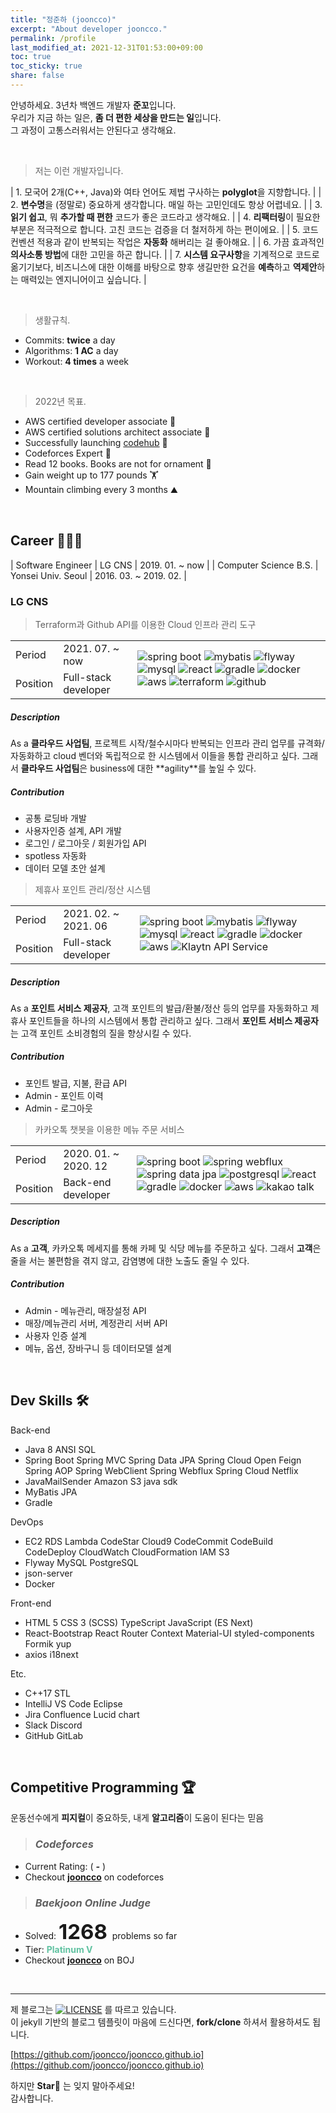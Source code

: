 ```yaml
---
title: "정준하 (jooncco)"
excerpt: "About developer jooncco."
permalink: /profile
last_modified_at: 2021-12-31T01:53:00+09:00
toc: true
toc_sticky: true
share: false
---
```


안녕하세요. 3년차 백엔드 개발자 **준꼬**입니다.  
우리가 지금 하는 일은, **좀 더 편한 세상을 만드는 일**입니다.  
그 과정이 고통스러워서는 안된다고 생각해요.

<br />

> 저는 이런 개발자입니다.

| 1. 모국어 2개(C++, Java)와 여타 언어도 제법 구사하는 **polyglot**을 지향합니다. |
| 2. **변수명**을 (정말로) 중요하게 생각합니다. 매일 하는 고민인데도 항상 어렵네요. |
| 3. **읽기 쉽고**, 뭐 **추가할 때 편한** 코드가 좋은 코드라고 생각해요. |
| 4. **리팩터링**이 필요한 부분은 적극적으로 합니다. 고친 코드는 검증을 더 철저하게 하는 편이에요. |
| 5. 코드 컨벤션 적용과 같이 반복되는 작업은 **자동화** 해버리는 걸 좋아해요. |
| 6. 가끔 효과적인 **의사소통 방법**에 대한 고민을 하곤 합니다. |
| 7. **시스템 요구사항**을 기계적으로 코드로 옮기기보다, 비즈니스에 대한 이해를 바탕으로 향후 생길만한 요건을 **예측**하고 **역제안**하는 매력있는 엔지니어이고 싶습니다. |

<br />

> 생활규칙.

- Commits: **twice** a day
- Algorithms: **1 AC** a day
- Workout: **4 times** a week

<br />

> 2022년 목표.

- AWS certified developer associate 🏅
- AWS certified solutions architect associate 🏅
- Successfully launching [codehub](https://github.com/jooncco/codehub) 💯
- Codeforces Expert 🦋
- Read 12 books. Books are not for ornament 📔
- Gain weight up to 177 pounds 🏋️
- Mountain climbing every 3 months ⛰

<br />

## Career 🧑🏻‍💻

| Software Engineer | LG CNS | 2019. 01. ~ now |
| Computer Science B.S. | Yonsei Univ. Seoul | 2016. 03. ~ 2019. 02. |

### LG CNS

<div>
    <div class="career-card">
        <blockquote id="lgcns-3" class="career-title">
            Terraform과 Github API를 이용한 Cloud 인프라 관리 도구
        </blockquote>
        <div class="panel">
            <div class="period">
                <table>
                    <tbody>
                        <tr>
                            <td class="cell-head">Period</td>
                            <td class="cell-data">2021. 07. ~ now</td>
                            <td class="cell-artifacts" rowspan="3">
                                <img class="artifact_img" src="/public/images/spring-boot.png" alt="spring boot" title="spring boot"/>
                                <img class="artifact_img" src="/public/images/mybatis.png" alt="mybatis" title="mybatis"/>
                                <img class="artifact_img" src="/public/images/flyway.png" alt="flyway" title="flyway"/>
                                <img class="artifact_img" src="/public/images/mysql.svg" alt="mysql" title="mysql"/>
                                <img class="artifact_img" src="/public/images/react.svg" alt="react" title="react"/>
                                <img class="artifact_img" src="/public/images/gradle.png" alt="gradle" title="gradle"/>
                                <img class="artifact_img" src="/public/images/docker.svg" alt="docker" title="docker"/>
                                <img class="artifact_img" src="/public/images/aws.jpeg" alt="aws" title="aws"/>
                                <img class="artifact_img" src="/public/images/terraform.png" alt="terraform" title="terraform"/>
                                <img class="artifact_img" src="/public/images/github.png" alt="github" title="github"/>
                            </td>
                        </tr>
                        <tr>
                            <td class="cell-head">Position</td>
                            <td class="cell-data">Full-stack developer</td>
                        </tr>
                    </tbody>
                </table>
            </div>
            <div class="description">
                <h5>Description</h5>
                <div class="body">
                    As a <b>클라우드 사업팀</b>, 프로젝트 시작/철수시마다 반복되는 인프라 관리 업무를 규격화/자동화하고 cloud 벤더와 독립적으로 한 시스템에서 이들을 통합 관리하고 싶다. 그래서 <b>클라우드 사업팀</b>은 business에 대한 **agility**를 높일 수 있다.
                </div>
            </div>
            <div class="contribution">
                <h5>Contribution</h5>
                <div class="body">
                    <ul>
                        <li><span>공통 로딩바 개발</span><!--<span>📜 </span>--></li>
                        <li><span>사용자인증 설계, API 개발</span><!--<span>📜 </span>--></li>
                        <li><span>로그인 / 로그아웃 / 회원가입 API</span><!--<span>📜 </span>--></li>
                        <li><span>spotless 자동화</span></li>
                        <li><span>데이터 모델 초안 설계</span></li>
                    </ul>
                </div>
            </div>
        </div>
    </div>
    <div class="career-card">
        <blockquote id="lgcns-2" class="career-title">
            제휴사 포인트 관리/정산 시스템
        </blockquote>
        <div class="panel">
            <div class="period">
                <table>
                    <tbody>
                        <tr>
                            <td class="cell-head">Period</td>
                            <td class="cell-data">2021. 02. ~ 2021. 06</td>
                            <td class="cell-artifacts" rowspan="3">
                                <img class="artifact_img" src="/public/images/spring-boot.png" alt="spring boot" title="spring boot"/>
                                <img class="artifact_img" src="/public/images/mybatis.png" alt="mybatis" title="mybatis"/>
                                <img class="artifact_img" src="/public/images/flyway.png" alt="flyway" title="flyway"/>
                                <img class="artifact_img" src="/public/images/mysql.svg" alt="mysql" title="mysql"/>
                                <img class="artifact_img" src="/public/images/react.svg" alt="react" title="react"/>
                                <img class="artifact_img" src="/public/images/gradle.png" alt="gradle" title="gradle"/>
                                <img class="artifact_img" src="/public/images/docker.svg" alt="docker" title="docker"/>
                                <img class="artifact_img" src="/public/images/aws.jpeg" alt="aws" title="aws"/>
                                <img class="artifact_img" src="/public/images/klaytn.png" alt="Klaytn API Service" title="Klaytn API Service"/>
                            </td>
                        </tr>
                        <tr>
                            <td class="cell-head">Position</td>
                            <td class="cell-data">Full-stack developer</td>
                        </tr>
                    </tbody>
                </table>
            </div>
            <div class="description">
                <h5>Description</h5>
                <div class="body">
                    As a <b>포인트 서비스 제공자</b>, 고객 포인트의 발급/환불/정산 등의 업무를 자동화하고 제휴사 포인트들을 하나의 시스템에서 통합 관리하고 싶다.
                    그래서 <b>포인트 서비스 제공자</b>는 고객 포인트 소비경험의 질을 향상시킬 수 있다.
                </div>
            </div>
            <div class="contribution">
                <h5>Contribution</h5>
                <div class="body">
                    <ul>
                        <li><span>포인트 발급, 지불, 환급 API</span></li>
                        <li><span>Admin - 포인트 이력</span></li>
                        <li><span>Admin - 로그아웃</span></li>
                    </ul>
                </div>
            </div>
        </div>
    </div>
    <div class="career-card">
        <blockquote id="lgcns-1" class="career-title">
            카카오톡 챗봇을 이용한 메뉴 주문 서비스
        </blockquote>
        <div class="panel">
            <div class="period">
                <table>
                    <tbody>
                        <tr>
                            <td class="cell-head">Period</td>
                            <td class="cell-data">2020. 01. ~ 2020. 12</td>
                            <td class="cell-artifacts" rowspan="3">
                                <img class="artifact_img" src="/public/images/spring-boot.png" alt="spring boot" title="spring boot"/>
                                <img class="artifact_img" src="/public/images/spring-webflux.png" alt="spring webflux" title="spring webflux"/>
                                <img class="artifact_img" src="/public/images/spring-data.png" alt="spring data jpa" title="spring data jpa"/>
                                <img class="artifact_img" src="/public/images/postgresql.svg" alt="postgresql" title="postgresql"/>
                                <img class="artifact_img" src="/public/images/react.svg" alt="react" title="react"/>
                                <img class="artifact_img" src="/public/images/gradle.png" alt="gradle" title="gradle"/>
                                <img class="artifact_img" src="/public/images/docker.svg" alt="docker" title="docker"/>
                                <img class="artifact_img" src="/public/images/aws.jpeg" alt="aws" title="aws"/>
                                <img class="artifact_img" src="/public/images/kakao.png" alt="kakao talk" title="kakao talk"/>
                            </td>
                        </tr>
                        <tr>
                            <td class="cell-head">Position</td>
                            <td class="cell-data">Back-end developer</td>
                        </tr>
                    </tbody>
                </table>
            </div>
            <div class="description">
                <h5>Description</h5>
                <div class="body">
                    As a <b>고객</b>, 카카오톡 메세지를 통해 카페 및 식당 메뉴를 주문하고 싶다.
                    그래서 <b>고객</b>은 줄을 서는 불편함을 겪지 않고, 감염병에 대한 노출도 줄일 수 있다.
                </div>
            </div>
            <div class="contribution">
                <h5>Contribution</h5>
                <div class="body">
                    <ul>
                        <li><span>Admin - 메뉴관리, 매장설정 API</span></li>
                        <li><span>매장/메뉴관리 서버, 계정관리 서버 API</span></li>
                        <li><span>사용자 인증 설계</span></li>
                        <li><span>메뉴, 옵션, 장바구니 등 데이터모델 설계</span></li>
                    </ul>
                </div>
            </div>
        </div>
    </div>
</div>

<br />

## Dev Skills 🛠

<div class="skill-set">
    <div class="row">
        <div class="category">
            Back-end
        </div>
        <div class="content">
            <ul>
                <li> 
                    <span>Java 8</span>
                    <span>ANSI SQL</span>
                </li>
                <li>
                    <span>Spring Boot</span>
                    <span>Spring MVC</span>
                    <span>Spring Data JPA</span>
                    <span>Spring Cloud Open Feign</span>
                    <span>Spring AOP</span>
                    <span>Spring WebClient</span>
                    <span>Spring Webflux</span>
                    <span>Spring Cloud Netflix</span>
                </li>
                <li>
                    <span>JavaMailSender</span>
                    <span>Amazon S3 java sdk</span>
                </li>
                <li>
                    <span>MyBatis</span>
                    <span>JPA</span>
                </li>
                <li>
                    <span>Gradle</span>
                </li>
            </ul>
        </div>
    </div>
    <div class="row">
        <div class="category">
            DevOps
        </div>
        <div class="content">
            <ul>
                <li>
                    <span>EC2</span>
                    <span>RDS</span>
                    <span>Lambda</span>
                    <span>CodeStar</span>
                    <span>Cloud9</span>
                    <span>CodeCommit</span>
                    <span>CodeBuild</span>
                    <span>CodeDeploy</span>
                    <span>CloudWatch</span>
                    <span>CloudFormation</span>
                    <span>IAM</span>
                    <span>S3</span>
                </li>
                <li>
                    <span>Flyway</span>
                    <span>MySQL</span>
                    <span>PostgreSQL</span>
                </li>
                <li>
                    <span>json-server</span>
                </li>
                <li>
                    <span>Docker</span>
                </li>
            </ul>
        </div>
    </div>
    <div class="row">
        <div class="category">
            Front-end
        </div>
        <div class="content">
            <ul>
                <li>
                    <span>HTML 5</span>
                    <span>CSS 3 (SCSS)</span>
                    <span>TypeScript</span>
                    <span>JavaScript (ES Next)</span>
                </li>
                <li>
                    <span>React-Bootstrap</span>
                    <span>React Router</span>
                    <span>Context</span>
                    <span>Material-UI</span>
                    <span>styled-components</span>
                    <span>Formik</span>
                    <span>yup</span>
                </li>
                <li>
                    <span>axios</span>
                    <span>i18next</span>
                </li>
            </ul>
        </div>
    </div>
    <div class="row">
        <div class="category">
            Etc.
        </div>
        <div class="content">
            <ul>
                <li>
                    <span>C++17 STL</span>
                </li>
                <li>
                    <span>IntelliJ</span>
                    <span>VS Code</span>
                    <span>Eclipse</span>
                </li>
                <li>
                    <span>Jira</span>
                    <span>Confluence</span>
                    <span>Lucid chart</span>
                </li>
                <li>
                    <span>Slack</span>
                    <span>Discord</span>
                </li>
                <li>
                    <span>GitHub</span>
                    <span>GitLab</span>
                </li>
            </ul>
        </div>
    </div>
</div>

<br />

<!-- ## Open Source 🌐 -->

<!-- ## Seminars 🗣 -->

## Competitive Programming 🏆

운동선수에게 **피지컬**이 중요하듯, 내게 **알고리즘**이 도움이 된다는 믿음  

> ### _Codeforces_

<canvas id='codeforcesRatingChangeChart' height= '300'></canvas>
* Current Rating: <span id='myRating' style='font-weight:bold;font-size: 33px;'></span> (
                  <span id='myRatingName' style='font-weight:bold;font-style:italic;'>-</span> )
* Checkout [**jooncco**](http://codeforces.com/profile/jooncco) on codeforces

> ### _Baekjoon Online Judge_

* Solved: <b style="font-size: 33px;"> 1268 </b> problems so far
* Tier: <b style="color: rgb(96, 194, 161);"> Platinum V </b>
* Checkout [**jooncco**](https://www.acmicpc.net/user/jooncco) on BOJ

<br />

<!-- ## Certificates -->

___

제 블로그는 [![LICENSE](https://img.shields.io/badge/license-MIT-lightgrey.svg?color=blue&style=plastic)](https://raw.githubusercontent.com/jooncco/jooncco.github.io/prod/LICENSE) 를 따르고 있습니다.  
이 jekyll 기반의 블로그 템플릿이 마음에 드신다면, **fork/clone** 하셔서 활용하셔도 됩니다.  

[https://github.com/jooncco/jooncco.github.io](https://github.com/jooncco/jooncco.github.io)

하지만 **Star🌟** 는 잊지 말아주세요!  
감사합니다.

<script src="https://cdnjs.cloudflare.com/ajax/libs/Chart.js/2.4.0/Chart.bundle.min.js"></script>
<script type='text/javascript' src='/public/js/custom/codeforcesRatingChange.js'></script>
<script type='text/javascript' src='/public/js/custom/handsOnTools.js'></script>
<script type='text/javascript' src='/public/js/custom/career.js'></script>

